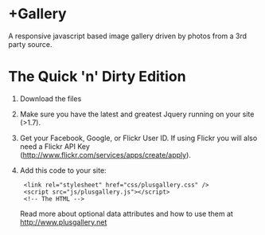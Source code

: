 +Gallery
========

A responsive javascript based image gallery driven by photos from a 3rd party source.

The Quick 'n' Dirty Edition
===========================

1. Download the files 
2. Make sure you have the latest and greatest Jquery running on your site (>1.7).
3. Get  your Facebook, Google, or  Flickr  User ID. If using Flickr you will also need a Flickr API Key (http://www.flickr.com/services/apps/create/apply). 
4. Add this code to your site: 

		<link rel="stylesheet" href="css/plusgallery.css" />
		<script src="js/plusgallery.js"></script>
		<!-- The HTML -->
  	<div id="plusgallery" data-type="google" data-userid="mygoogleuserid"><!-- +Gallery http://www.plusgallery.net/ --></div>
	
	
	Read more about optional data attributes and how to use them at http://www.plusgallery.net
